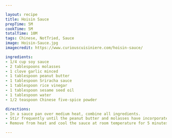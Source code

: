 ```yaml
---

layout: recipe
title: Hoisin Sauce
prepTime: 5M
cookTime: 5M
totalTime: 10M
tags: Chinese, NotTried, Sauce
image: Hoisin-Sauce.jpg
imagecredit: https://www.curiouscuisiniere.com/hoisin-sauce/

ingredients:
- 1/4 cup soy sauce
- 2 tablespoons molasses
- 1 clove garlic minced
- 1 tablespoon peanut butter
- 1 tablespoon Sriracha sauce
- 1 tablespoon rice vinegar
- 1 tablespoon sesame seed oil
- 1 tablespoon water
- 1/2 teaspoon Chinese five-spice powder

directions:
- In a sauce pan over medium heat, combine all ingredients.
- Stir frequently until the peanut butter and molasses have incorporated into the sauce.
- Remove from heat and cool the sauce at room temperature for 5 minutes.

---
```

